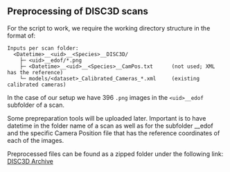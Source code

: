 ## Preprocessing of DISC3D scans 
For the script to work, we require the working directory structure in the format of:

```
Inputs per scan folder:
  <Datetime>__<uid>__<Species>__DISC3D/
    ├─ <uid>__edof/*.png
    ├─ <Datetime>__<uid>__<Species>__CamPos.txt      (not used; XML has the reference)
    └─ models/<dataset>_Calibrated_Cameras_*.xml     (existing calibrated cameras)
```

In the case of our setup we have 396 `.png` images in the `<uid>__edof` subfolder of a scan. 

Some prepreparation tools will be uploaded later. Important is to have datetime in the folder name of a scan as well as for the subfolder __edof and the specific Camera Position file that has the reference coordinates of each of the images. 

Preprocessed files can be found as a zipped folder under the following link:  [DISC3D Archive](http://85.122.195.176:35178/cDISC3D/)
